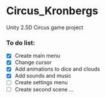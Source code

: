# Circus_Kronbergs
Unity 2.5D Circus game project
### To do list:
- [x] Create main menu
- [x] Change cursor
- [x] Add animations to dice and clouds
- [x] Add sounds and music
- [ ] Create settings menu
- [ ] Create second scene
...
